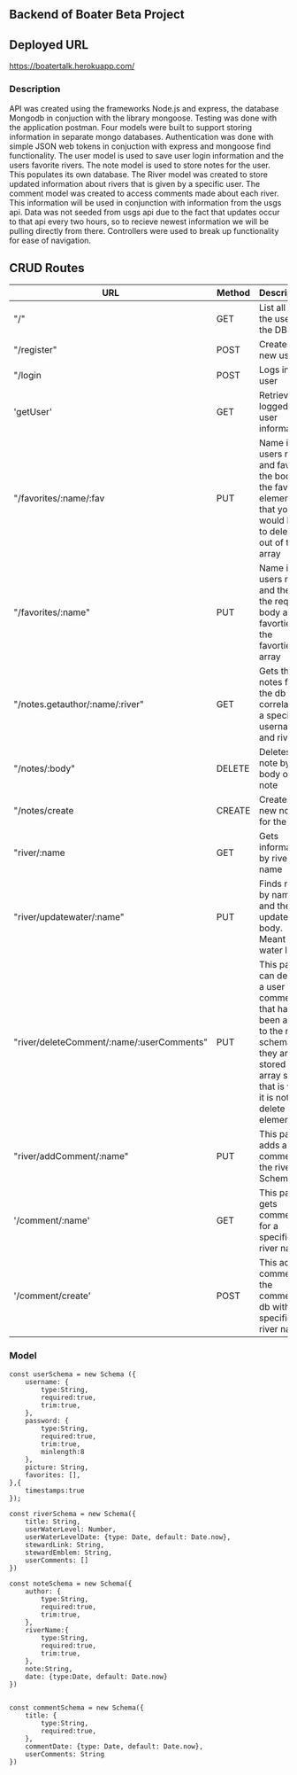 ## Backend of Boater Beta Project

## Deployed URL
https://boatertalk.herokuapp.com/


### Description
API was created using the frameworks Node.js and express, the database Mongodb in conjuction with the library mongoose. Testing was done with the application postman. Four models were built to support storing information in separate mongo databases. Authentication was done with simple JSON web tokens in conjuction with express and mongoose find functionality. The user model is used to save user login information and the users favorite rivers. The note model is used to store notes for the user. This populates its own database. The River model was created to store updated information about rivers that is given by a specific user. The comment model was created to access comments made about each river. This information will be used in conjunction with information from the usgs api. Data was not seeded from usgs api due to the fact that updates occur to that api every two hours, so to recieve newest information we will be pulling directly from there. Controllers were used to break up functionality for ease of navigation. 

## CRUD Routes

| URL | Method | Description |
|-----|--------|-------------|
| "/" | GET    | List all of the users in the DB |
| "/register" | POST |  Creates a new user |
| "/login | POST | Logs in a user|
| 'getUser' | GET | Retrieves logged in user information |
| "/favorites/:name/:fav | PUT | Name is the users name and fav is the body of the favorite element that you would like to delete out of the array |
| "/favorites/:name" | PUT | Name is the users name and then the request body adds favorties to the favorties array |
| "/notes.getauthor/:name/:river" | GET | Gets the notes from the db that correlate to a specific username and river |
| "/notes/:body" | DELETE | Deletes a note by the body of the note |
| "/notes/create | CREATE | Creates a new note for the db |
| "river/:name | GET | Gets information by river name |
| "river/updatewater/:name" | PUT | Finds river by name and then updates body. Meant for water level |
| "river/deleteComment/:name/:userComments" | PUT | This path can delete a user comment that has been added to the river schema, they are stored in an array so that is why it is not a delete element |
|"river/addComment/:name" | PUT | This path adds a comment to the river Schema |
|'/comment/:name' | GET | This path gets comments for a specific river name |
|'/comment/create' | POST | This adds a comment to the comment db with a specified river name |


### Model
```
const userSchema = new Schema ({
    username: {
        type:String,
        required:true,
        trim:true,
    },
    password: {
        type:String,
        required:true,
        trim:true,
        minlength:8
    },
    picture: String,
    favorites: [],
},{
    timestamps:true
});
```

```
const riverSchema = new Schema({
    title: String,
    userWaterLevel: Number,
    userWaterLevelDate: {type: Date, default: Date.now},
    stewardLink: String,
    stewardEmblem: String,
    userComments: []
})
```

```
const noteSchema = new Schema({
    author: {
        type:String,
        required:true,
        trim:true,
    },
    riverName:{
        type:String,
        required:true,
        trim:true,
    },
    note:String,
    date: {type:Date, default: Date.now}
})
```

```

const commentSchema = new Schema({
    title: {
        type:String,
        required:true,
    },
    commentDate: {type: Date, default: Date.now},
    userComments: String
})
```